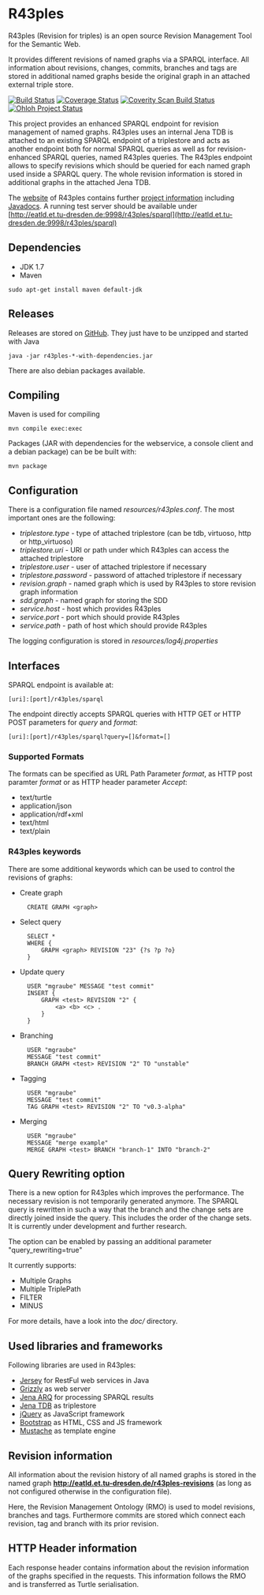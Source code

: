 R43ples
=======

R43ples (Revision for triples) is an open source Revision Management Tool for the Semantic Web.

It provides different revisions of named graphs via a SPARQL interface. All information about revisions, changes, commits, branches and tags are stored in additional named graphs beside the original graph in an attached external triple store.

[![Build Status](https://travis-ci.org/plt-tud/r43ples.png?branch=master)](https://travis-ci.org/plt-tud/r43ples)
[![Coverage Status](https://coveralls.io/repos/plt-tud/r43ples/badge.svg)](https://coveralls.io/r/plt-tud/r43ples)
[![Coverity Scan Build Status](https://scan.coverity.com/projects/2125/badge.svg)](https://scan.coverity.com/projects/2125)
[![Ohloh Project Status](https://www.ohloh.net/p/r43ples/widgets/project_thin_badge.gif)](https://www.ohloh.net/p/r43ples)


This project provides an enhanced SPARQL endpoint for revision management of named graphs.
R43ples uses an internal Jena TDB is attached to an existing SPARQL endpoint of a triplestore and acts as another endpoint both for normal SPARQL queries
as well as for revision-enhanced SPARQL queries, named R43ples queries.
The R43ples endpoint allows to specify revisions which should be queried for each named graph used inside a SPARQL query.
The whole revision information is stored in additional graphs in the attached Jena TDB.

The [website](http://plt-tud.github.io/r43ples) of R43ples contains further [project information](http://plt-tud.github.io/r43ples/site/project-reports.html) including [Javadocs](http://plt-tud.github.io/r43ples/site/apidocs/).
A running test server should be available under [http://eatld.et.tu-dresden.de:9998/r43ples/sparql](http://eatld.et.tu-dresden.de:9998/r43ples/sparql)


Dependencies
------------
* JDK 1.7
* Maven

```
sudo apt-get install maven default-jdk
```

Releases
--------
Releases are stored on [GitHub](https://github.com/plt-tud/r43ples/releases).
They just have to be unzipped and started with Java

    java -jar r43ples-*-with-dependencies.jar


There are also debian packages available.

Compiling
---------
Maven is used for compiling

    mvn compile exec:exec

Packages (JAR with dependencies for the webservice, a console client and a debian package) can be be built with:

    mvn package


Configuration
-------------
There is a configuration file named *resources/r43ples.conf*. The most important ones are the following:

* *triplestore.type* - type of attached triplestore (can be tdb, virtuoso, http or http_virtuoso)
* *triplestore.uri* - URI or path under which R43ples can access the attached triplestore
* *triplestore.user* - user of attached triplestore if necessary
* *triplestore.password* - password of attached triplestore if necessary
* *revision.graph* - named graph which is used by R43ples to store revision graph information
* *sdd.graph* - named graph for storing the SDD
* *service.host* - host which provides R43ples
* *service.port* - port which should provide R43ples
* *service.path* - path of host which should provide R43ples

The logging configuration is stored in *resources/log4j.properties*


Interfaces
---------
SPARQL endpoint is available at:

    [uri]:[port]/r43ples/sparql

The endpoint directly accepts SPARQL queries with HTTP GET or HTTP POST parameters for *query* and *format*:

    [uri]:[port]/r43ples/sparql?query=[]&format=[]

### Supported Formats

The formats can be specified as URL Path Parameter *format*, as HTTP post paramter *format* or as HTTP header parameter *Accept*:

* text/turtle
* application/json
* application/rdf+xml
* text/html
* text/plain


### R43ples keywords

There are some additional keywords which can be used to control the revisions of graphs:

* Create graph

        CREATE GRAPH <graph>

* Select query

        SELECT *
        WHERE {
        	GRAPH <graph> REVISION "23" {?s ?p ?o}
    	}

* Update query

        USER "mgraube" MESSAGE "test commit"
        INSERT {
            GRAPH <test> REVISION "2" {
                <a> <b> <c> .
            }
        }

* Branching

        USER "mgraube"
        MESSAGE "test commit"
        BRANCH GRAPH <test> REVISION "2" TO "unstable"

* Tagging

        USER "mgraube"
        MESSAGE "test commit"
        TAG GRAPH <test> REVISION "2" TO "v0.3-alpha"

* Merging

		USER "mgraube"
		MESSAGE "merge example"
		MERGE GRAPH <test> BRANCH "branch-1" INTO "branch-2"


Query Rewriting option
----------------------
There is a new option for R43ples which improves the performance. The necessary revision is not temporarily generated anymore.
The SPARQL query is rewritten in such a way that the branch and the change sets are directly joined inside the query. This includes the order of the change sets.
It is currently under development and further research.

The option can be enabled by passing an additional parameter "query_rewriting=true"

It currently supports:

* Multiple Graphs
* Multiple TriplePath
* FILTER
* MINUS

For more details, have a look into the *doc/* directory.


Used libraries and frameworks
------------------------------
Following libraries are used in R43ples:

* [Jersey](https://jersey.java.net/) for RestFul web services in Java
* [Grizzly](https://grizzly.java.net/) as web server
* [Jena ARQ](https://jena.apache.org/documentation/query/index.html) for processing SPARQL results
* [Jena TDB](https://jena.apache.org/documentation/tdb/index.html) as triplestore
* [jQuery](http://jquery.com/) as JavaScript framework
* [Bootstrap](http://getbootstrap.com/) as HTML, CSS and JS framework
* [Mustache](https://mustache.github.io/) as template engine



Revision information
--------------------
All information about the revision history of all named graphs is stored in the named graph **http://eatld.et.tu-dresden.de/r43ples-revisions** (as long as not configured otherwise in the configuration file).

Here, the Revision Management Ontology (RMO) is used to model revisions, branches and tags. Furthermore commits are stored which connect each revision, tag and branch with its prior revision. 


HTTP Header information
------------------------
Each response header contains information about the revision information of the graphs specified in the requests. This information follows the RMO and is transferred as Turtle serialisation.
 
